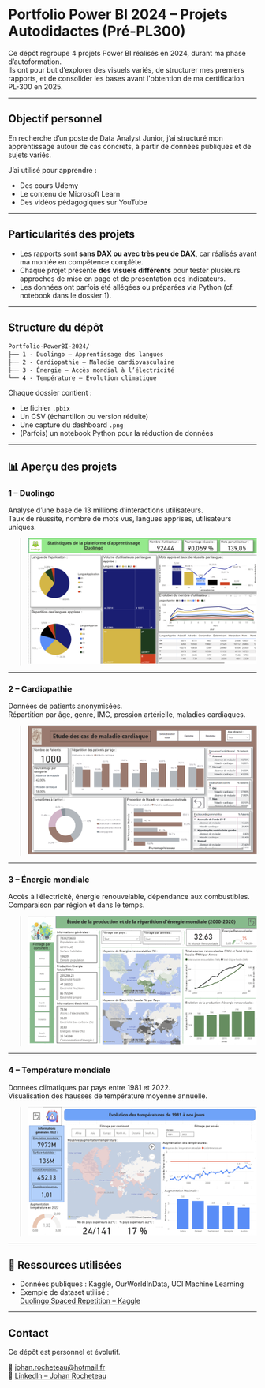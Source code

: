 # Portfolio Power BI 2024 – Projets Autodidactes (Pré-PL300)

Ce dépôt regroupe 4 projets Power BI réalisés en 2024, durant ma phase d’autoformation.  
Ils ont pour but d’explorer des visuels variés, de structurer mes premiers rapports, et de consolider les bases avant l'obtention de ma certification PL-300 en 2025.

---

## Objectif personnel

En recherche d’un poste de Data Analyst Junior, j’ai structuré mon apprentissage autour de cas concrets, à partir de données publiques et de sujets variés.

J’ai utilisé pour apprendre :
- Des cours Udemy
- Le contenu de Microsoft Learn
- Des vidéos pédagogiques sur YouTube

---

## Particularités des projets

- Les rapports sont **sans DAX ou avec très peu de DAX**, car réalisés avant ma montée en compétence complète.
- Chaque projet présente **des visuels différents** pour tester plusieurs approches de mise en page et de présentation des indicateurs.
- Les données ont parfois été allégées ou préparées via Python (cf. notebook dans le dossier 1).

---

## Structure du dépôt

```
Portfolio-PowerBI-2024/
├── 1 - Duolingo – Apprentissage des langues
├── 2 - Cardiopathie – Maladie cardiovasculaire
├── 3 - Énergie – Accès mondial à l’électricité
└── 4 - Température – Évolution climatique
```

Chaque dossier contient :
- Le fichier `.pbix`
- Un CSV (échantillon ou version réduite)
- Une capture du dashboard `.png`
- (Parfois) un notebook Python pour la réduction de données

---

## 📊 Aperçu des projets

### 1 – Duolingo  
Analyse d’une base de 13 millions d’interactions utilisateurs.  
Taux de réussite, nombre de mots vus, langues apprises, utilisateurs uniques.

> ![Duolingo](https://github.com/JohanRocheteau/Portfolio-PowerBI-2024/blob/main/1%20-%20Duolingo/Rapport_Duolingo.png)

---

### 2 – Cardiopathie  
Données de patients anonymisées.  
Répartition par âge, genre, IMC, pression artérielle, maladies cardiaques.

> ![Cardiopathie](https://github.com/JohanRocheteau/Portfolio-PowerBI-2024/blob/main/2%20-%20Cardiovascular_Disease/Rapport_Cardiovascular_Disease.png)

---

### 3 – Énergie mondiale  
Accès à l’électricité, énergie renouvelable, dépendance aux combustibles.  
Comparaison par région et dans le temps.

> ![Énergie](https://github.com/JohanRocheteau/Portfolio-PowerBI-2024/blob/main/3%20-%20Energie_Mondiale/Rapport_Energie_Mondial.png)

---

### 4 – Température mondiale  
Données climatiques par pays entre 1981 et 2022.  
Visualisation des hausses de température moyenne annuelle.

> ![Température](https://github.com/JohanRocheteau/Portfolio-PowerBI-2024/blob/main/4%20-%20Evolution_Temperature/Rapport_Evolution_Temperature.png)

---

## 🔗 Ressources utilisées

- Données publiques : Kaggle, OurWorldInData, UCI Machine Learning
- Exemple de dataset utilisé :  
  [Duolingo Spaced Repetition – Kaggle](https://www.kaggle.com/datasets/aravinii/duolingo-spaced-repetition-data)

---

## Contact

Ce dépôt est personnel et évolutif.

📧 johan.rocheteau@hotmail.fr  
🔗 [LinkedIn – Johan Rocheteau](https://www.linkedin.com/in/johanrocheteau)
